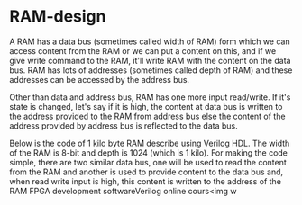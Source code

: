# RAM-design
A RAM has a data bus (sometimes called width of RAM) form which we can access content from the RAM or we can put a content on this, and if we give write command to the RAM, it'll write RAM with the content on the data bus. RAM has lots of addresses (sometimes called depth of RAM) and these addresses can be accessed by the address bus.

Other than data and address bus, RAM has one more input read/write. If it's state is changed, let's say if it is high, the content at data bus is written to the address provided to the RAM from address bus else the content of the address provided by address bus is reflected to the data bus.

Below is the code of 1 kilo byte RAM describe using Verilog HDL. The width of the RAM is 8-bit and depth is 1024 (which is 1 kilo). For making the code simple, there are two similar data bus, one will be used to read the content from the RAM and another is used to provide content to the data bus and, when read write input is high, this content is written to the address of the RAM FPGA development softwareVerilog online cours<img w
